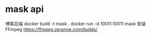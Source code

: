 # mask api

博客后端
docker build -t mask .
docker run -d 10011:10011 mask
安装 FFmpeg
https://ffmpeg.zeranoe.com/builds/